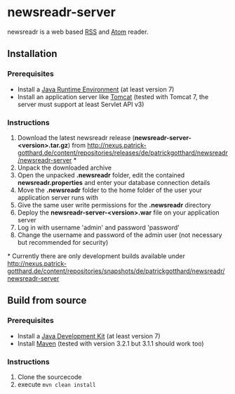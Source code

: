 # newsreadr-server

newsreadr is a web based [RSS](http://en.wikipedia.org/wiki/RSS) and [Atom](http://en.wikipedia.org/wiki/Atom_%28standard%29) reader.

## Installation

### Prerequisites
* Install a [Java Runtime Environment](http://www.oracle.com/technetwork/java/javase/downloads/index.html) (at least version 7)
* Install an application server like [Tomcat](http://tomcat.apache.org) (tested with Tomcat 7, the server must support at least Servlet API v3)

### Instructions

1. Download the latest newsreadr release (**newsreadr-server-&lt;version&gt;.tar.gz**) from http://nexus.patrick-gotthard.de/content/repositories/releases/de/patrickgotthard/newsreadr/newsreadr-server *
2. Unpack the downloaded archive
3. Open the unpacked **.newsreadr** folder, edit the contained **newsreadr.properties** and enter your database connection details
4. Move the **.newsreadr** folder to the home folder of the user your application server runs with
5. Give the same user write permissions for the **.newsreadr** directory
6. Deploy the **newsreadr-server-&lt;version&gt;.war** file on your application server
7. Log in with username 'admin' and password 'password'
8. Change the username and password of the admin user (not necessary but recommended for security)

\* Currently there are only development builds available under http://nexus.patrick-gotthard.de/content/repositories/snapshots/de/patrickgotthard/newsreadr/newsreadr-server

## Build from source

### Prerequisites
* Install a [Java Development Kit](http://www.oracle.com/technetwork/java/javase/downloads/index.html) (at least version 7)
* Install [Maven](http://maven.apache.org) (tested with version 3.2.1 but 3.1.1 should work too)

### Instructions
1. Clone the sourcecode
2. execute ```mvn clean install```